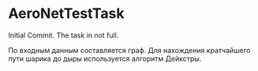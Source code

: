 # AeroNetTestTask
Initial Commit. The task in not full.

По входным данным составляется граф.
Для нахождения кратчайшего пути шарика до дыры используется алгоритм Дейкстры.

